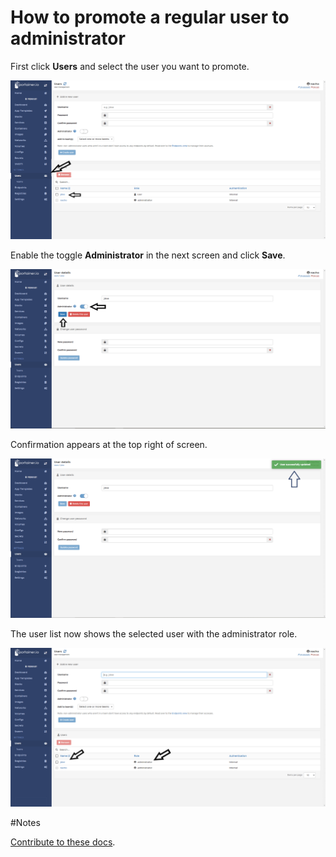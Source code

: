 # How to promote a regular user to administrator

First click <b>Users</b> and select the user you want to promote.

![promote](assets/promote1.png)

Enable the toggle <b>Administrator</b> in the next screen and click <b>Save</b>.

![promote](assets/promote2.png)

Confirmation appears at the top right of screen.

![promote](assets/promote3.png)

The user list now shows the selected user with the administrator role. 

![promote](assets/promote4.png)

#Notes

[Contribute to these docs](https://github.com/portainer/portainer-docs/blob/master/contributing.md).